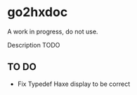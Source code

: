 go2hxdoc
========

A work in progress, do not use.

Description TODO


TO DO
-----

- Fix Typedef Haxe display to be correct